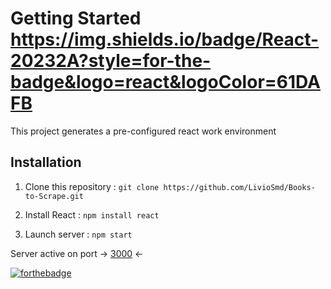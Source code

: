 # Getting Started https://img.shields.io/badge/React-20232A?style=for-the-badge&logo=react&logoColor=61DAFB

This project generates a pre-configured react work environment

## Installation

1. Clone this repository : `git clone https://github.com/LivioSmd/Books-to-Scrape.git`

2. Install React : `npm install react`

3. Launch server : `npm start`

Server active on port -> [3000](http://localhost:3000/) <-

[![forthebadge](https://forthebadge.com/images/badges/uses-brains.svg)](https://forthebadge.com)
